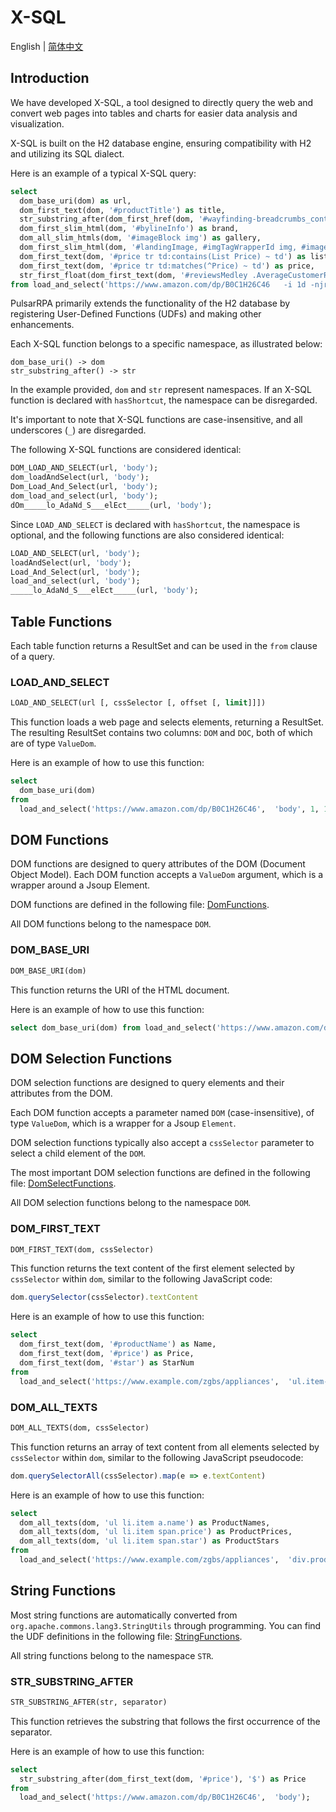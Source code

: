 # X-SQL

English | [简体中文](x-sql-CN.adoc)

## Introduction

We have developed X-SQL, a tool designed to directly query the web and convert web pages into tables and charts for easier data analysis and visualization.

X-SQL is built on the H2 database engine, ensuring compatibility with H2 and utilizing its SQL dialect.

Here is an example of a typical X-SQL query:

```sql
select
  dom_base_uri(dom) as url,
  dom_first_text(dom, '#productTitle') as title,
  str_substring_after(dom_first_href(dom, '#wayfinding-breadcrumbs_container ul li:last-child a'), '&node=') as category,
  dom_first_slim_html(dom, '#bylineInfo') as brand,
  dom_all_slim_htmls(dom, '#imageBlock img') as gallery,
  dom_first_slim_html(dom, '#landingImage, #imgTagWrapperId img, #imageBlock img:expr(width > 400)') as img,
  dom_first_text(dom, '#price tr td:contains(List Price) ~ td') as listprice,
  dom_first_text(dom, '#price tr td:matches(^Price) ~ td') as price,
  str_first_float(dom_first_text(dom, '#reviewsMedley .AverageCustomerReviews span:contains(out of)'), 0.0) as score
from load_and_select('https://www.amazon.com/dp/B0C1H26C46   -i 1d -njr 3', 'body');
```

PulsarRPA primarily extends the functionality of the H2 database by registering User-Defined Functions (UDFs) and making other enhancements.

Each X-SQL function belongs to a specific namespace, as illustrated below:

```
dom_base_uri() -> dom
str_substring_after() -> str
```

In the example provided, `dom` and `str` represent namespaces. If an X-SQL function is declared with `hasShortcut`, the namespace can be disregarded.

It's important to note that X-SQL functions are case-insensitive, and all underscores (`_`) are disregarded.

The following X-SQL functions are considered identical:

```sql
DOM_LOAD_AND_SELECT(url, 'body');
dom_loadAndSelect(url, 'body');
Dom_Load_And_Select(url, 'body');
dom_load_and_select(url, 'body');
dOm_____lo_AdaNd_S___elEct_____(url, 'body');
```

Since `LOAD_AND_SELECT` is declared with `hasShortcut`, the namespace is optional, and the following functions are also considered identical:

```sql
LOAD_AND_SELECT(url, 'body');
loadAndSelect(url, 'body');
Load_And_Select(url, 'body');
load_and_select(url, 'body');
_____lo_AdaNd_S___elEct_____(url, 'body');
```

## Table Functions

Each table function returns a ResultSet and can be used in the `from` clause of a query.

### LOAD_AND_SELECT

```sql
LOAD_AND_SELECT(url [, cssSelector [, offset [, limit]]])
```

This function loads a web page and selects elements, returning a ResultSet. The resulting ResultSet contains two columns: `DOM` and `DOC`, both of which are of type `ValueDom`.

Here is an example of how to use this function:

```sql
select
  dom_base_uri(dom)
from
  load_and_select('https://www.amazon.com/dp/B0C1H26C46',  'body', 1, 10);
```

## DOM Functions

DOM functions are designed to query attributes of the DOM (Document Object Model). Each DOM function accepts a `ValueDom` argument, which is a wrapper around a Jsoup Element.

DOM functions are defined in the following file: [DomFunctions](https://github.com/apache/pulsar/blob/master/pulsar-ql/src/main/kotlin/ai/platon/pulsar/ql/h2/udfs/DomFunctions.kt).

All DOM functions belong to the namespace `DOM`.

### DOM_BASE_URI

```sql
DOM_BASE_URI(dom)
```

This function returns the URI of the HTML document.

Here is an example of how to use this function:

```sql
select dom_base_uri(dom) from load_and_select('https://www.amazon.com/dp/B0C1H26C46',  'body');
```

## DOM Selection Functions

DOM selection functions are designed to query elements and their attributes from the DOM.

Each DOM function accepts a parameter named `DOM` (case-insensitive), of type `ValueDom`, which is a wrapper for a Jsoup `Element`.

DOM selection functions typically also accept a `cssSelector` parameter to select a child element of the `DOM`.

The most important DOM selection functions are defined in the following file: [DomSelectFunctions](https://github.com/apache/pulsar/blob/master/pulsar-ql/src/main/kotlin/ai/platon/pulsar/ql/h2/udfs/DomSelectFunctions.kt).

All DOM selection functions belong to the namespace `DOM`.

### DOM_FIRST_TEXT

```sql
DOM_FIRST_TEXT(dom, cssSelector)
```

This function returns the text content of the first element selected by `cssSelector` within `dom`, similar to the following JavaScript code:

```javascript
dom.querySelector(cssSelector).textContent
```

Here is an example of how to use this function:

```sql
select
  dom_first_text(dom, '#productName') as Name,
  dom_first_text(dom, '#price') as Price,
  dom_first_text(dom, '#star') as StarNum
from
  load_and_select('https://www.example.com/zgbs/appliances',  'ul.item-collection li.item');
```

### DOM_ALL_TEXTS

```sql
DOM_ALL_TEXTS(dom, cssSelector)
```

This function returns an array of text content from all elements selected by `cssSelector` within `dom`, similar to the following JavaScript pseudocode:

```javascript
dom.querySelectorAll(cssSelector).map(e => e.textContent)
```

Here is an example of how to use this function:

```sql
select
  dom_all_texts(dom, 'ul li.item a.name') as ProductNames,
  dom_all_texts(dom, 'ul li.item span.price') as ProductPrices,
  dom_all_texts(dom, 'ul li.item span.star') as ProductStars
from
  load_and_select('https://www.example.com/zgbs/appliances',  'div.products');
```

## String Functions

Most string functions are automatically converted from `org.apache.commons.lang3.StringUtils` through programming. You can find the UDF definitions in the following file: [StringFunctions](https://github.com/apache/pulsar/blob/master/pulsar-ql/src/main/kotlin/ai/platon/pulsar/ql/h2/udfs/StringFunctions.kt).

All string functions belong to the namespace `STR`.

### STR_SUBSTRING_AFTER

```sql
STR_SUBSTRING_AFTER(str, separator)
```

This function retrieves the substring that follows the first occurrence of the separator.

Here is an example of how to use this function:

```sql
select
  str_substring_after(dom_first_text(dom, '#price'), '$') as Price
from
  load_and_select('https://www.amazon.com/dp/B0C1H26C46',  'body');
```
